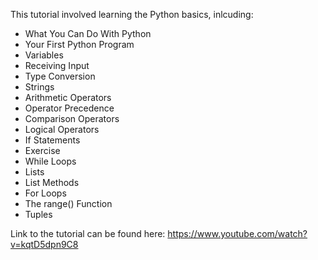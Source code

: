This tutorial involved learning the Python basics, inlcuding:
- What You Can Do With Python 
- Your First Python Program 
- Variables
- Receiving Input
- Type Conversion
- Strings
- Arithmetic Operators 
- Operator Precedence 
- Comparison Operators 
- Logical Operators
- If Statements
- Exercise
- While Loops
- Lists
- List Methods
- For Loops
- The range() Function 
- Tuples

Link to the tutorial can be found here: https://www.youtube.com/watch?v=kqtD5dpn9C8
